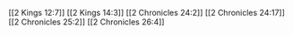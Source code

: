 [[2 Kings 12:7]]
[[2 Kings 14:3]]
[[2 Chronicles 24:2]]
[[2 Chronicles 24:17]]
[[2 Chronicles 25:2]]
[[2 Chronicles 26:4]]

